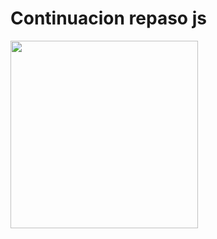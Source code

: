 # Continuacion repaso js

<img src="https://media.giphy.com/media/X5wqqXmtbttG121WMy/giphy.gif" width="300" />

